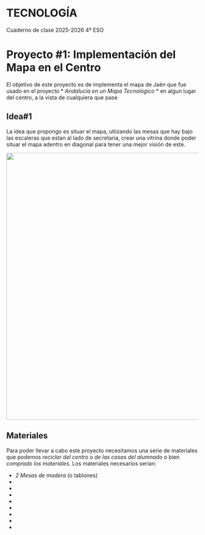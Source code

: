 # TECNOLOGÍA
Cuaderno de clase 2025-2026 4º ESO

# Proyecto #1: Implementación del Mapa en el Centro
El objetivo de este proyecto es de implementa el mapa de Jaén que fue usado en el proyecto * _Andalucía en un Mapa Tecnológico_ * en algun lugar del centro, a la vista de cualquiera que pase

## Idea#1
La idea que propongo es situar el mapa, utiizando las mesas que hay bajo las escaleras que estan al lado de secretaria, crear una vitrina donde poder situar el mapa adentro en diagonal para tener una mejor visión de este.
<p align="center">
  
<img src="imagenes/Diseño_Mapa.jpg" width="600" height="700" />

</p>
 
## Materiales
Para poder llevar a cabo este proyecto necesitamos una serie de materiales que podemos _reciclar del centro o de las casas del alumnado_ o bien _comprado los materiales_.
Los materiales necesarios serían:
+ *2 Mesas de madera* (o tablones)
+
+
+
+
+
+
+
+
